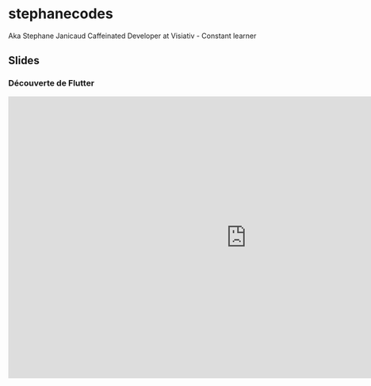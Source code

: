 # stephanecodes
Aka Stephane Janicaud
Caffeinated Developer at Visiativ - Constant learner

## Slides

### Découverte de Flutter

<iframe src="https://docs.google.com/presentation/d/e/2PACX-1vRKpxNVJ1eVDCZG1WIc3QZ6KaMzWG9z25hjDix3-MInvghwzjQXaDjsj6YqL__UI57DSmtHqWonGdLV/embed?start=false&loop=false&delayms=3000" frameborder="0" width="960" height="569" allowfullscreen="true" mozallowfullscreen="true" webkitallowfullscreen="true"></iframe>
